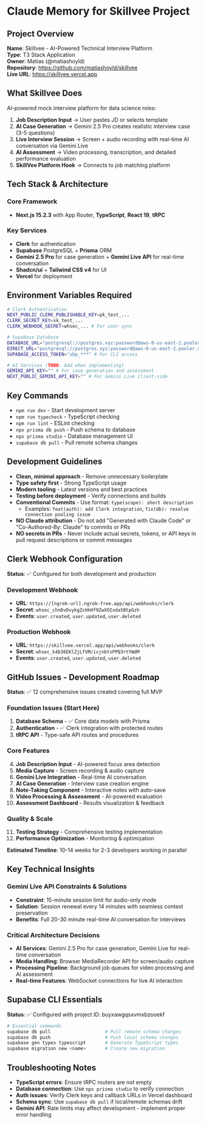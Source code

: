 # Claude Memory for Skillvee Project

## Project Overview
**Name**: Skillvee - AI-Powered Technical Interview Platform  
**Type**: T3 Stack Application  
**Owner**: Matias (@matiashoyld)  
**Repository**: https://github.com/matiashoyld/skillvee  
**Live URL**: https://skillvee.vercel.app  

## What Skillvee Does
AI-powered mock interview platform for data science roles:
1. **Job Description Input** → User pastes JD or selects template
2. **AI Case Generation** → Gemini 2.5 Pro creates realistic interview case (3-5 questions)
3. **Live Interview Session** → Screen + audio recording with real-time AI conversation via Gemini Live
4. **AI Assessment** → Video processing, transcription, and detailed performance evaluation
5. **SkillVee Platform Hook** → Connects to job matching platform

## Tech Stack & Architecture

### Core Framework
- **Next.js 15.2.3** with App Router, **TypeScript**, **React 19**, **tRPC**

### Key Services
- **Clerk** for authentication
- **Supabase** PostgreSQL + **Prisma** ORM
- **Gemini 2.5 Pro** for case generation + **Gemini Live API** for real-time conversation
- **Shadcn/ui** + **Tailwind CSS v4** for UI
- **Vercel** for deployment

## Environment Variables Required
```bash
# Clerk Authentication
NEXT_PUBLIC_CLERK_PUBLISHABLE_KEY=pk_test_...
CLERK_SECRET_KEY=sk_test_...
CLERK_WEBHOOK_SECRET=whsec_... # For user sync

# Supabase Database  
DATABASE_URL="postgresql://postgres.xyz:password@aws-0-us-east-2.pooler.supabase.com:6543/postgres?pgbouncer=true"
DIRECT_URL="postgresql://postgres.xyz:password@aws-0-us-east-2.pooler.supabase.com:5432/postgres"
SUPABASE_ACCESS_TOKEN="sbp_***" # For CLI access

# AI Services (TODO: Add when implementing)
GEMINI_API_KEY="" # For case generation and assessment
NEXT_PUBLIC_GEMINI_API_KEY="" # For Gemini Live client-side
```

## Key Commands
- `npm run dev` - Start development server
- `npm run typecheck` - TypeScript checking  
- `npm run lint` - ESLint checking
- `npx prisma db push` - Push schema to database
- `npx prisma studio` - Database management UI
- `supabase db pull` - Pull remote schema changes

## Development Guidelines
- **Clean, minimal approach** - Remove unnecessary boilerplate
- **Type safety first** - Strong TypeScript usage
- **Modern tooling** - Latest versions and best practices  
- **Testing before deployment** - Verify connections and builds
- **Conventional Commits** - Use format: `type(scope): short description`
  - Examples: `feat(auth): add Clerk integration`, `fix(db): resolve connection pooling issue`
- **NO Claude attribution** - Do not add "Generated with Claude Code" or "Co-Authored-By: Claude" to commits or PRs
- **NO secrets in PRs** - Never include actual secrets, tokens, or API keys in pull request descriptions or commit messages

## Clerk Webhook Configuration
**Status**: ✅ Configured for both development and production

### Development Webhook
- **URL**: `https://[ngrok-url].ngrok-free.app/api/webhooks/clerk`
- **Secret**: `whsec_chnDvDvykgZcHkHf9ZwXOIxdaSBtpGzh`
- **Events**: `user.created`, `user.updated`, `user.deleted`

### Production Webhook  
- **URL**: `https://skillvee.vercel.app/api/webhooks/clerk`
- **Secret**: `whsec_k4b36EKlZjLfVM/ivjnbtsPPQ3rtYWdM`
- **Events**: `user.created`, `user.updated`, `user.deleted`

## GitHub Issues - Development Roadmap
**Status**: ✅ 12 comprehensive issues created covering full MVP

### Foundation Issues (Start Here)
1. **Database Schema** - ✅ Core data models with Prisma
2. **Authentication** - ✅ Clerk integration with protected routes  
3. **tRPC API** - Type-safe API routes and procedures

### Core Features  
4. **Job Description Input** - AI-powered focus area detection
5. **Media Capture** - Screen recording & audio capture
6. **Gemini Live Integration** - Real-time AI conversation
7. **AI Case Generation** - Interview case creation engine
8. **Note-Taking Component** - Interactive notes with auto-save
9. **Video Processing & Assessment** - AI-powered evaluation
10. **Assessment Dashboard** - Results visualization & feedback

### Quality & Scale
11. **Testing Strategy** - Comprehensive testing implementation
12. **Performance Optimization** - Monitoring & optimization

**Estimated Timeline**: 10-14 weeks for 2-3 developers working in parallel

## Key Technical Insights

### Gemini Live API Constraints & Solutions
- **Constraint**: 15-minute session limit for audio-only mode
- **Solution**: Session renewal every 14 minutes with seamless context preservation
- **Benefits**: Full 20-30 minute real-time AI conversation for interviews

### Critical Architecture Decisions
- **AI Services**: Gemini 2.5 Pro for case generation, Gemini Live for real-time conversation
- **Media Handling**: Browser MediaRecorder API for screen/audio capture
- **Processing Pipeline**: Background job queues for video processing and AI assessment
- **Real-time Features**: WebSocket connections for live AI interaction

## Supabase CLI Essentials
**Status**: ✅ Configured with project ID: buyxawgqsxvmxbzooekf

```bash
# Essential commands
supabase db pull                    # Pull remote schema changes  
supabase db push                    # Push local schema changes
supabase gen types typescript       # Generate TypeScript types
supabase migration new <name>       # Create new migration
```

## Troubleshooting Notes
- **TypeScript errors**: Ensure tRPC routers are not empty
- **Database connection**: Use `npx prisma studio` to verify connection  
- **Auth issues**: Verify Clerk keys and callback URLs in Vercel dashboard
- **Schema sync**: Use `supabase db pull` if local/remote schemas drift
- **Gemini API**: Rate limits may affect development - implement proper error handling